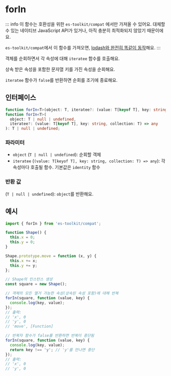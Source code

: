 # forIn

::: info
이 함수는 호환성을 위한 `es-toolkit/compat` 에서만 가져올 수 있어요. 대체할 수 있는 네이티브 JavaScript API가 있거나, 아직 충분히 최적화되지 않았기 때문이에요.

`es-toolkit/compat`에서 이 함수를 가져오면, [lodash와 완전히 똑같이 동작](../../../compatibility.md)해요.
:::

객체를 순회하면서 각 속성에 대해 `iteratee` 함수를 호출해요.

상속 받은 속성을 포함한 문자열 키를 가진 속성을 순회해요.

`iteratee` 함수가 `false`를 반환하면 순회를 조기에 종료해요.

## 인터페이스

```typescript
function forIn<T>(object: T, iteratee?: (value: T[keyof T], key: string, collection: T) => any): T;
function forIn<T>(
  object: T | null | undefined,
  iteratee?: (value: T[keyof T], key: string, collection: T) => any
): T | null | undefined;
```

### 파라미터

- `object` (`T | null | undefined`): 순회할 객체
- `iteratee` (`(value: T[keyof T], key: string, collection: T) => any`): 각 속성마다 호출될 함수. 기본값은 `identity` 함수

### 반환 값

(`T | null | undefined`): `object`를 반환해요.

## 예시

```typescript
import { forIn } from 'es-toolkit/compat';

function Shape() {
  this.x = 0;
  this.y = 0;
}

Shape.prototype.move = function (x, y) {
  this.x += x;
  this.y += y;
};

// Shape의 인스턴스 생성
const square = new Shape();

// 객체의 모든 열거 가능한 속성(상속된 속성 포함)에 대해 반복
forIn(square, function (value, key) {
  console.log(key, value);
});
// 출력:
// 'x', 0
// 'y', 0
// 'move', [Function]

// 반복자 함수가 false를 반환하면 반복이 중단됨
forIn(square, function (value, key) {
  console.log(key, value);
  return key !== 'y'; // 'y'를 만나면 중단
});
// 출력:
// 'x', 0
// 'y', 0
```
